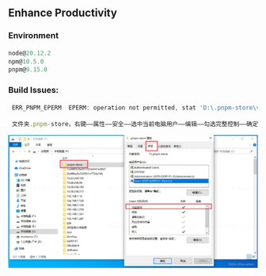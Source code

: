 ## Enhance Productivity

### Environment

```js
node@20.12.2
npm@10.5.0
pnpm@9.15.0
```

### Build Issues:

```js
 ERR_PNPM_EPERM  EPERM: operation not permitted, stat 'D:\.pnpm-store\v3\files\26\ebaec88d551a095705aa1aa150b5415da4609e929714f0b45ab05a9206dfc449dbe46d6df491998844af1d232325da23201d3bc29e85131dc588761fd348d5'

 文件夹.pnpm-store，右键——属性——安全——选中当前电脑用户——编辑——勾选完整控制——确定
```

![folder safety](./src/shared/img/issue1.png)
